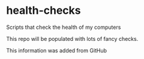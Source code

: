 # health-checks
Scripts that check the health of my computers

This repo will be populated with lots of fancy checks.

This information was added from GitHub
